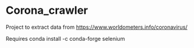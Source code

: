 # Corona_crawler
Project to extract data from https://www.worldometers.info/coronavirus/

Requires
conda install -c conda-forge selenium
